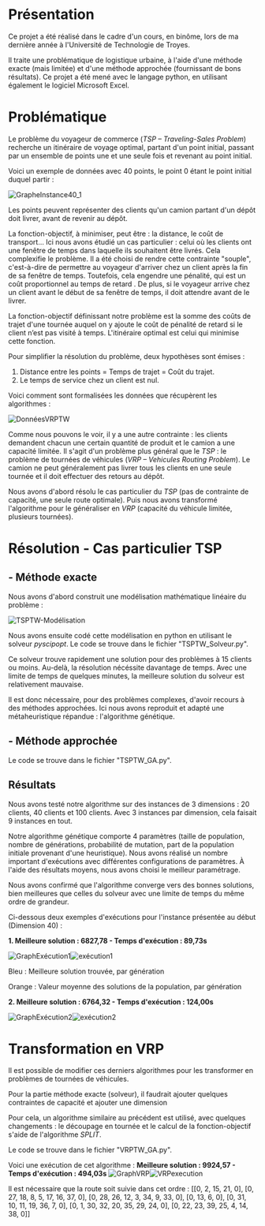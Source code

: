 # Présentation
Ce projet a été réalisé dans le cadre d'un cours, en binôme, lors de ma dernière année à l'Université de Technologie de Troyes.

Il traite une problématique de logistique urbaine, à l'aide d'une méthode exacte (mais limitée) et d'une méthode approchée (fournissant de bons résultats). Ce projet a été mené avec le langage python, en utilisant également le logiciel Microsoft Excel.

# Problématique

Le problème du voyageur de commerce (_TSP – Traveling-Sales Problem_) recherche un itinéraire de voyage optimal, partant d'un point initial, passant par un ensemble de points une et une seule fois et revenant au point initial.

Voici un exemple de données avec 40 points, le point 0 étant le point initial duquel partir :

![GrapheInstance40_1](https://user-images.githubusercontent.com/111661333/213656880-c92e76b1-a132-4d38-8d06-cee2793be67b.png)

Les points peuvent représenter des clients qu'un camion partant d'un dépôt doit livrer, avant de revenir au dépôt.

La fonction-objectif, à minimiser, peut être : la distance, le coût de transport...
Ici nous avons étudié un cas particulier : celui où les clients ont une fenêtre de temps dans laquelle ils souhaitent être livrés. Cela complexifie le problème. Il a été choisi de rendre cette contrainte "souple", c'est-à-dire de permettre au voyageur d'arriver chez un client après la fin de sa fenêtre de temps. Toutefois, cela engendre une pénalité, qui est un coût proportionnel au temps de retard . De plus, si le voyageur arrive chez un client avant le début de sa fenêtre de temps, il doit attendre avant de le livrer.

La fonction-objectif définissant notre problème est la somme des coûts de trajet d'une tournée auquel on y ajoute le coût de pénalité de retard si le client n’est pas visité à temps. L'itinéraire optimal est celui qui minimise cette fonction.

Pour simplifier la résolution du problème, deux hypothèses sont émises :
1. Distance entre les points = Temps de trajet = Coût du trajet.
2. Le temps de service chez un client est nul.

Voici comment sont formalisées les données que récupèrent les algorithmes :

![DonnéesVRPTW](https://user-images.githubusercontent.com/111661333/213749671-af00287b-db2c-4cac-9b55-1c9b6ca85674.png)

Comme nous pouvons le voir, il y a une autre contrainte : les clients demandent chacun une certain quantité de produit et le camion a une capacité limitée. Il s'agit d'un problème plus général que le _TSP_ : le problème de tournées de véhicules (_VRP – Vehicules Routing Problem_). Le camion ne peut généralement pas livrer tous les clients en une seule tournée et il doit effectuer des retours au dépôt.

Nous avons d'abord résolu le cas particulier du _TSP_ (pas de contrainte de capacité, une seule route optimale).
Puis nous avons transformé l'algorithme pour le généraliser en _VRP_ (capacité du véhicule limitée, plusieurs tournées).

# Résolution - Cas particulier TSP

## - Méthode exacte

Nous avons d'abord construit une modélisation mathématique linéaire du problème :

![TSPTW-Modélisation](https://user-images.githubusercontent.com/111661333/213663477-ea318cd1-d8f9-48d6-a6a6-e9dabb114c6a.png)

Nous avons ensuite codé cette modélisation en python en utilisant le solveur _pyscipopt_. Le code se trouve dans le fichier "TSPTW_Solveur.py".

Ce solveur trouve rapidement une solution pour des problèmes à 15 clients ou moins. Au-delà, la résolution nécéssite davantage de temps. Avec une limite de temps de quelques minutes, la meilleure solution du solveur est relativement mauvaise.

Il est donc nécessaire, pour des problèmes complexes, d'avoir recours à des méthodes approchées. Ici nous avons reproduit et adapté une métaheuristique répandue : l'algorithme génétique.


## - Méthode approchée

Le code se trouve dans le fichier "TSPTW_GA.py".

## Résultats

Nous avons testé notre algorithme sur des instances de 3 dimensions : 20 clients, 40 clients et 100 clients. Avec 3 instances par dimension, cela faisait 9 instances en tout.

Notre algorithme génétique comporte 4 paramètres (taille de population, nombre de générations, probabilité de mutation, part de la population initiale provenant d'une heuristique). Nous avons réalisé un nombre important d'exécutions avec différentes configurations de paramètres. À l'aide des résultats moyens, nous avons choisi le meilleur paramétrage.

Nous avons confirmé que l'algorithme converge vers des bonnes solutions, bien meilleures que celles du solveur avec une limite de temps du même ordre de grandeur.

Ci-dessous deux exemples d'exécutions pour l'instance présentée au début (Dimension 40) :

**1. Meilleure solution : 6827,78 - Temps d'exécution : 89,73s**


![GraphExécution1](https://user-images.githubusercontent.com/111661333/213675161-d069c648-8020-47c0-bf15-32dd6aa1e119.png)![exécution1](https://user-images.githubusercontent.com/111661333/213674978-02ebb3e9-9ff4-4837-9c88-d333c9e6858f.png)

Bleu : Meilleure solution trouvée, par génération

Orange : Valeur moyenne des solutions de la population, par génération


**2. Meilleure solution : 6764,32 - Temps d'exécution : 124,00s**

![GraphExécution2](https://user-images.githubusercontent.com/111661333/213675208-17580d52-729f-499a-8bea-aea6f80b983f.png)![exécution2](https://user-images.githubusercontent.com/111661333/213675194-7ee31bf1-363c-497a-aa57-fcb5c18df01b.png)

# Transformation en VRP

Il est possible de modifier ces derniers algorithmes pour les transformer en problèmes de tournées de véhicules.

Pour la partie méthode exacte (solveur), il faudrait ajouter quelques contraintes de capacité et ajouter une dimension 

Pour cela, un algorithme similaire au précédent est utilisé, avec quelques changements : le découpage en tournée et le calcul de la fonction-objectif s'aide de l'algorithme _SPLIT_.

Le code se trouve dans le fichier "VRPTW_GA.py".

Voici une exécution de cet algorithme : **Meilleure solution : 9924,57 - Temps d'exécution : 494,03s**
![GraphVRP](https://user-images.githubusercontent.com/111661333/213719756-e8e29aa3-feb2-477f-a006-7d5ec00af556.png)![VRPexecution](https://user-images.githubusercontent.com/111661333/213719817-3b0d0b3d-0613-4ed1-bab3-4a290b453496.png)

Il est nécessaire que la route soit suivie dans cet ordre : [[0, 2, 15, 21, 0], [0, 27, 18, 8, 5, 17, 16, 37, 0], [0, 28, 26, 12, 3, 34, 9, 33, 0], [0, 13, 6, 0], [0, 31, 10, 11, 19, 36, 7, 0], [0, 1, 30, 32, 20, 35, 29, 24, 0], [0, 22, 23, 39, 25, 4, 14, 38, 0]]
